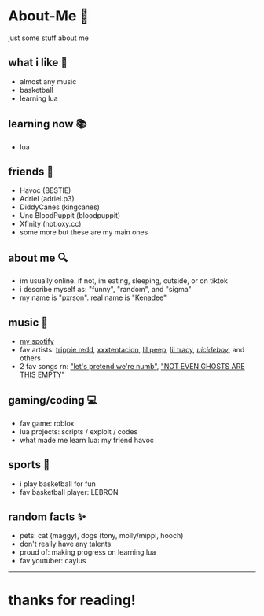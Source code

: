 # About-Me 👋

just some stuff about me

## what i like 💭
- almost any music
- basketball
- learning lua

## learning now 📚
- lua

## friends 👥
- Havoc (BESTIE)
- Adriel (adriel.p3)
- DiddyCanes (kingcanes)
- Unc BloodPuppit (bloodpuppit)
- Xfinity (not.oxy.cc)
- some more but these are my main ones

## about me 🔍
- im usually online. if not, im eating, sleeping, outside, or on tiktok
- i describe myself as: "funny", "random", and "sigma"
- my name is "pxrson". real name is "Kenadee"

## music 🎵
- [my spotify](https://open.spotify.com/user/31semjzsclnnsulnm44bvzyeokcu?si=8e9fd303e7844bb4)
- fav artists: [trippie redd](https://open.spotify.com/artist/6Xgp2XMz1fhVYe7i6yNAax?si=tbJeVHO4S9iqrnMLil4aJw), [xxxtentacion](https://open.spotify.com/artist/15UsOTVnJzReFVN1VCnxy4?si=Xn5PzQQiSzShIK2LhRCCqw), [lil peep](https://open.spotify.com/artist/2kCcBybjl3SAtIcwdWpUe3?si=PGMxzpR1TLO_oqfklw2smQ), [lil tracy](https://open.spotify.com/artist/5g63iWaMJ2UrkZMkCC8dMi?si=DenM1om_TiyFIec-FJCkJw), [$uicideboy$](https://open.spotify.com/artist/1VPmR4DJC1PlOtd0IADAO0?si=H69e54wmRmajA7x5ae1vzg), and others
- 2 fav songs rn: ["let's pretend we're numb"](https://open.spotify.com/track/4VOLwHXIrB5zktV7prPeOW?si=5f1f36bf5a6748bb), ["NOT EVEN GHOSTS ARE THIS EMPTY"](https://open.spotify.com/track/7rzNKooM3JrKVT40fR22HI?si=56f6a9fec3754ef0)

## gaming/coding 💻
- fav game: roblox
- lua projects: scripts / exploit / codes
- what made me learn lua: my friend havoc

## sports 🏀
- i play basketball for fun
- fav basketball player: LEBRON

## random facts ✨
- pets: cat (maggy), dogs (tony, molly/mippi, hooch)
- don't really have any talents
- proud of: making progress on learning lua
- fav youtuber: caylus

---

# thanks for reading!
